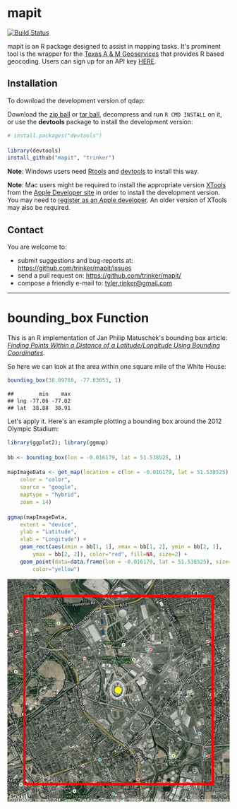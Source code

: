mapit
====

[![Build Status](https://travis-ci.org/trinker/mapit.png?branch=master)](https://travis-ci.org/trinker/mapit)

mapit is an R package designed to assist in mapping tasks.  It's prominent tool is the wrapper for the [Texas A & M Geoservices](geoservices.tamu.ed) that provides R based geocoding.  Users can sign up for an API key [HERE](https://geoservices.tamu.edu/Signup/).

## Installation

To download the development version of qdap:

Download the [zip ball](https://github.com/trinker/mapit/zipball/master) or [tar ball](https://github.com/trinker/mapit/tarball/master), decompress and run `R CMD INSTALL` on it, or use the **devtools** package to install the development version:





```r
# install.packages("devtools")

library(devtools)
install_github("mapit", "trinker")
```

**Note**: Windows users need [Rtools](http://www.murdoch-sutherland.com/Rtools/) and [devtools](http://CRAN.R-project.org/package=devtools) to install this way.

**Note**: Mac users might be required to install the appropriate version [XTools](https://developer.apple.com/xcode/) from the [Apple Developer site](https://developer.apple.com/) in order to install the development version.  You may need to [register as an Apple developer](https://developer.apple.com/programs/register/).  An older version of XTools may also be required.

## Contact

You are welcome to:
* submit suggestions and bug-reports at: https://github.com/trinker/mapit/issues
* send a pull request on: https://github.com/trinker/mapit/
* compose a friendly e-mail to: tyler.rinker@gmail.com

---

# bounding_box Function

This is an R implementation of Jan Philip Matuschek's bounding box article: [*Finding Points Within a Distance of a Latitude/Longitude Using Bounding Coordinates*](http://janmatuschek.de/LatitudeLongitudeBoundingCoordinates).


So here we can look at the area within one square mile of the White House:


```r
bounding_box(38.89768, -77.03653, 1)
```

```
##        min    max
## lng -77.06 -77.02
## lat  38.88  38.91
```

Let's apply it.  Here's an example plotting a bounding box around the 2012 Olympic Stadium:


```r
library(ggplot2); library(ggmap)

bb <- bounding_box(lon = -0.016179, lat = 51.538525, 1)

mapImageData <- get_map(location = c(lon = -0.016179, lat = 51.538525),
    color = "color",
    source = "google",
    maptype = "hybrid",
    zoom = 14)
 
ggmap(mapImageData,
    extent = "device",
    ylab = "Latitude",
    xlab = "Longitude") + 
	geom_rect(aes(xmin = bb[1, 1], xmax = bb[1, 2], ymin = bb[2, 1], 
 		ymax = bb[2, 2]), color="red", fill=NA, size=2) +
	geom_point(data=data.frame(lon = -0.016179, lat = 51.538525), size=7, 
		color="yellow")
```

![plot of chunk unnamed-chunk-4](inst/readme/figure/unnamed-chunk-4.png) 
